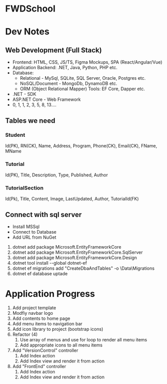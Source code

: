 # FWDSchool

# Dev Notes
## Web Development (Full Stack)
* Frontend: HTML, CSS, JS/TS, Figma Mockups, SPA (React/Angular/Vue) 
* Application Backend:  .NET, Java, Python, PHP etc.
* Database: 
    * Relational - MySql, SQLite, SQL Server, Oracle, Postgres etc.
	* NoSQL/Document - MongoDb, DynamoDB etc.
    * ORM (Object Relational Mapper) Tools: EF Core, Dapper etc.
* .NET - SDK
* ASP.NET Core - Web Framework
* 0, 1, 1, 2, 3, 5, 8, 13....

## Tables we need
### Student
Id(PK), RN(CK), Name, Address, Program, Phone(CK), Email(CK), FName, MName

### Tutorial
Id(PK), Title, Description, Type, Published, Author

### TutorialSection
Id(Pk), Title, Content, Image, LastUpdated, Author, TutorialId(FK)

## Connect with sql server
* Install MSSql
* Connect to Database
* Add URL from NuGet
1. dotnet add package Microsoft.EntityFrameworkCore
1. dotnet add package Microsoft.EntityFrameworkCore.SqlServer
1. dotnet add package Microsoft.EntityFrameworkCore.Design
1. dotnet tool install --global dotnet-ef
1. dotnet ef migrations add "CreateDbaAndTables" -o \Data\Migrations
1. dotnet ef database uptade


# Application Progress
1. Add project template
1. Modfiy navbar logo
1. Add contents to home page
1. Add menu items to navigation bar
1. Add icon library to project (bootstrap icons)
1. Refactor (4)
   1. Use array of menus and use for loop to render all menu items
   1. Add appropriate icons to all menu items
1. Add "VersionControl" controller
    1. Add Index action
    1. Add Index view and render it from action
1. Add "FrontEnd" controller
    1. Add Index action
    1. Add Index view and render it from action
